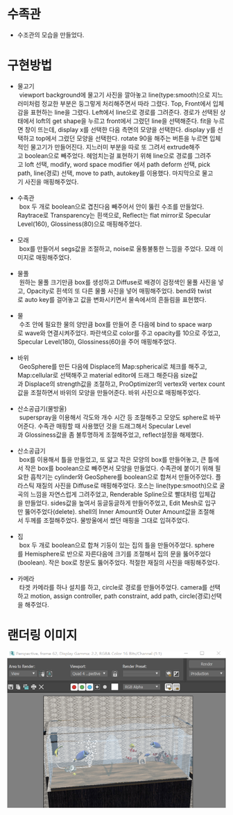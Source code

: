 # 수족관
- 수조관의 모습을 만들었다.

# 구현방법
- 물고기<br>
 viewport background에 물고기 사진을 깔아놓고 line(type:smooth)으로 지느러미처럼 정교한 부분은 둥그렇게 처리해주면서 따라 그렸다. Top, Front에서 입체감을 표현하는 line을 그렸다. Left에서 line으로 경로를 그려준다. 경로가 선택된 상태에서 loft의 get shape을 누르고 front에서 그렸던 line을 선택해준다. fit을 누르면 창이 뜨는데, display x를 선택한 다음 측면의 모양을 선택한다. display y를 선택하고 top에서 그렸던 모양을 선택한다. rotate 90을 해주는 버튼을 누르면 입체적인 물고기가 만들어진다. 지느러미 부분을 따로 또 그려서 extrude해주고 boolean으로 빼주었다. 헤엄치는걸 표현하기 위해 line으로 경로를 그려주고 loft 선택, modify, word space modifier 에서 path deform 선택, pick path, line(경로) 선택, move to path, autokey를 이용했다. 마지막으로 물고기 사진을 매핑해주었다.
<br><br>
- 수족관<br>
 box 두 개로 boolean으로 겹친다음 빼주어서 안이 뚫린 수조를 만들었다. Raytrace로 Transparency는 흰색으로, Reflect는 flat mirror로 Specular Level(160), Glossiness(80)으로 매핑해주었다.
 <br><br>
- 모래<br>
 box를 만들어서 segs값을 조절하고, noise로 울퉁불퉁한 느낌을 주었다. 모래 이미지로 매핑해주었다.
 <br><br>
- 물풀<br>
 원하는 물풀 크기만큼 box를 생성하고 Diffuse로 배경이 검정색인 물풀 사진을 넣고, Opacity로 흰색의 또 다른 물풀 사진을 넣어 매핑해주었다. bend와 twist로 auto key를 걸어놓고 값을 변화시키면서 물속에서의 흔들림을 표현했다.
 <br><br>
- 물<br>
 수조 안에 필요한 물의 양만큼 box를 만들어 준 다음에 bind to space warp로 wave와 연결시켜주었다. 파란색으로 color를 주고 opacity를 10으로 주었고, Specular Level(180), Glossiness(60)을 주어 매핑해주었다.
 <br><br>
- 바위<br>
 GeoSphere를 만든 다음에 Displace의 Map:spherical로 체크를 해주고, Map:cellular로 선택해주고 material editor에 드래그 해준다음 size값과 Displace의 strength값을 조절하고, ProOptimizer의 vertex와 vertex count값을 조절하면서 바위의 모양을 만들어준다. 바위 사진으로 매핑해주었다.
 <br><br>
- 산소공급기(물방울)<br>
 superspray을 이용해서 각도와 개수 시간 등 조절해주고 모양도 sphere로 바꾸어준다. 수족관 매핑할 때 사용했던 것을 드래그해서 Specular Level과 Glossiness값을 좀 불투명하게 조절해주었고, reflect설정을 해제했다. 
 
 <br><br>
- 산소공급기<br>
 box를 이용해서 틀을 만들었고, 또 얇고 작은 모양의 box를 만들어놓고, 큰 틀에서 작은 box를 boolean으로 빼주면서 모양을 만들었다. 수족관에 붙이기 위해 필요한 흡착기는 cylinder와 GeoSphere를 boolean으로 합쳐서 만들어주었다. 플라스틱 재질의 사진을 Diffuse로 매핑해주었다. 호스는 line(type:smooth)으로 굴곡의 느낌을 자연스럽게 그려주었고, Renderable Spline으로 빨대처럼 입체갑을 만들었다. sides값을 높여서 둥글둥글하게 만들어주었고, Edit Mesh로 입구만 뚫어주었다(delete). shell의 Inner Amount와 Outer Amount값을 조절해서 두께를 조절해주었다. 물방울에서 썼던 매핑을 그대로 입혀주었다.
 <br><br>
- 집<br>
 box 두 개로 boolean으로 합쳐 기둥이 있는 집의 틀을 만들어주었다. sphere를 Hemisphere로 반으로 자른다음에 크기를 조절해서 집의 문을 뚫어주었다(boolean). 작은 box로 창문도 뚫어주었다. 적절한 재질의 사진을 매핑해주었다. 
 <br><br>
- 카메라<br>
 타겟 카메라를 하나 설치를 하고, circle로 경로를 만들어주었다. camera를 선택하고 motion, assign controller, path constraint, add path, circle(경로)선택을 해주었다.
 
# 랜더링 이미지
![poster](./수족관.png)
